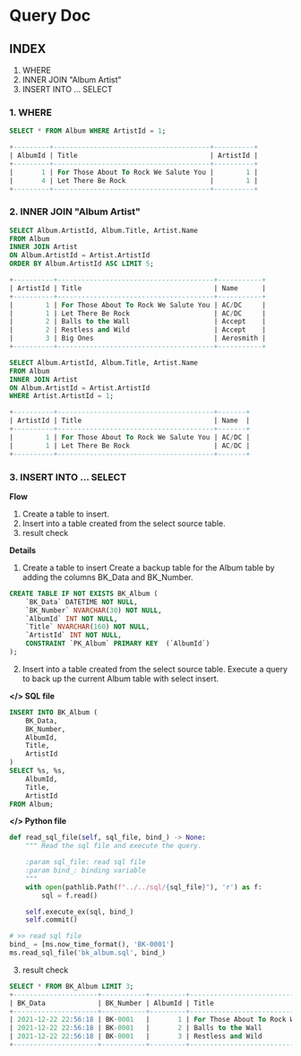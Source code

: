 # Query Doc

## INDEX

1. WHERE
2. INNER JOIN "Album Artist"
3. INSERT INTO ... SELECT

### 1. WHERE
```sql
SELECT * FROM Album WHERE ArtistId = 1;

+---------+---------------------------------------+----------+
| AlbumId | Title                                 | ArtistId |
+---------+---------------------------------------+----------+
|       1 | For Those About To Rock We Salute You |        1 |
|       4 | Let There Be Rock                     |        1 |
+---------+---------------------------------------+----------+
```

### 2. INNER JOIN "Album Artist"
```sql
SELECT Album.ArtistId, Album.Title, Artist.Name
FROM Album
INNER JOIN Artist
ON Album.ArtistId = Artist.ArtistId
ORDER BY Album.ArtistId ASC LIMIT 5;

+----------+---------------------------------------+-----------+
| ArtistId | Title                                 | Name      |
+----------+---------------------------------------+-----------+
|        1 | For Those About To Rock We Salute You | AC/DC     |
|        1 | Let There Be Rock                     | AC/DC     |
|        2 | Balls to the Wall                     | Accept    |
|        2 | Restless and Wild                     | Accept    |
|        3 | Big Ones                              | Aerosmith |
+----------+---------------------------------------+-----------+

```

```sql
SELECT Album.ArtistId, Album.Title, Artist.Name
FROM Album
INNER JOIN Artist
ON Album.ArtistId = Artist.ArtistId
WHERE Artist.ArtistId = 1;

+----------+---------------------------------------+-------+
| ArtistId | Title                                 | Name  |
+----------+---------------------------------------+-------+
|        1 | For Those About To Rock We Salute You | AC/DC |
|        1 | Let There Be Rock                     | AC/DC |
+----------+---------------------------------------+-------+

```

### 3. INSERT INTO ... SELECT

**Flow**
1. Create a table to insert.
2. Insert into a table created from the select source table.
3. result check

**Details**
1. Create a table to insert
Create a backup table for the Album table by adding the columns BK_Data and BK_Number.
```sql
CREATE TABLE IF NOT EXISTS BK_Album (
    `BK_Data` DATETIME NOT NULL,
    `BK_Number` NVARCHAR(30) NOT NULL,
    `AlbumId` INT NOT NULL,
    `Title` NVARCHAR(160) NOT NULL,
    `ArtistId` INT NOT NULL,
    CONSTRAINT `PK_Album` PRIMARY KEY  (`AlbumId`)
);
```

2. Insert into a table created from the select source table.
Execute a query to back up the current Album table with select insert.

**</> SQL file**
```sql
INSERT INTO BK_Album (
    BK_Data,
    BK_Number,
    AlbumId,
    Title,
    ArtistId
)
SELECT %s, %s,
    AlbumId,
    Title,
    ArtistId
FROM Album;
```
**</> Python file**
```python
def read_sql_file(self, sql_file, bind_) -> None:
    """ Read the sql file and execute the query.

    :param sql_file: read sql file
    :param bind_: binding variable
    """
    with open(pathlib.Path(f"../../sql/{sql_file}"), 'r') as f:
        sql = f.read()

    self.execute_ex(sql, bind_)
    self.commit()

# >> read sql file
bind_ = [ms.now_time_format(), 'BK-0001']
ms.read_sql_file('bk_album.sql', bind_)
```

3. result check
```sql
SELECT * FROM BK_Album LIMIT 3;
+---------------------+-----------+---------+---------------------------------------+----------+
| BK_Data             | BK_Number | AlbumId | Title                                 | ArtistId |
+---------------------+-----------+---------+---------------------------------------+----------+
| 2021-12-22 22:56:18 | BK-0001   |       1 | For Those About To Rock We Salute You |        1 |
| 2021-12-22 22:56:18 | BK-0001   |       2 | Balls to the Wall                     |        2 |
| 2021-12-22 22:56:18 | BK-0001   |       3 | Restless and Wild                     |        2 |
+---------------------+-----------+---------+---------------------------------------+----------+
```